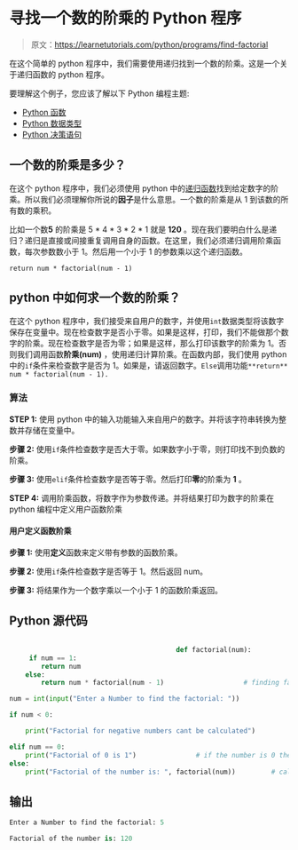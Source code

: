 # 寻找一个数的阶乘的 Python 程序

> 原文：<https://learnetutorials.com/python/programs/find-factorial>

在这个简单的 python 程序中，我们需要使用递归找到一个数的阶乘。这是一个关于递归函数的 python 程序。

要理解这个例子，您应该了解以下 Python 编程主题:

*   [Python 函数](../../python/python-functions-tutorials "Python Functions")
*   [Python 数据类型](../../python/python-datatypes "Datatypes in Python")
*   [Python 决策语句](../../python/decision-making-statements "Python decision making statements")

## 一个数的阶乘是多少？

在这个 python 程序中，我们必须使用 python 中的[递归函数](../../python/python-functions-tutorials "recursion in python")找到给定数字的阶乘。所以我们必须理解你所说的**因子**是什么意思。一个数的阶乘是从 1 到该数的所有数的乘积。

比如一个数**5** 的阶乘是 5 * 4 * 3 * 2 * 1 就是 **120** 。现在我们要明白什么是递归？递归是直接或间接重复调用自身的函数。在这里，我们必须递归调用阶乘函数，每次参数数小于 1。然后用一个小于 1 的参数乘以这个递归函数。

`return num * factorial(num - 1)`

## python 中如何求一个数的阶乘？

在这个 python 程序中，我们接受来自用户的数字，并使用`int`数据类型将该数字保存在变量中。现在检查数字是否小于零。如果是这样，打印，我们不能做那个数字的阶乘。现在检查数字是否为零；如果是这样，那么打印该数字的阶乘为 1。否则我们调用函数**阶乘(num)** ，使用递归计算阶乘。在函数内部，我们使用 python 中的`if`条件来检查数字是否为 1。如果是，请返回数字。`Else`调用功能`**return** num * factorial(num - 1).`

### 算法

**STEP 1:** 使用 python 中的输入功能输入来自用户的数字。并将该字符串转换为整数并存储在变量中。

**步骤 2:** 使用`if`条件检查数字是否大于零。如果数字小于零，则打印找不到负数的阶乘。

**步骤 3:** 使用`elif`条件检查数字是否等于零。然后打印**零**的阶乘为 **1** 。

**STEP 4:** 调用阶乘函数，将数字作为参数传递。并将结果打印为数字的阶乘在 python 编程中定义用户函数阶乘

#### 用户定义函数**阶乘**

**步骤 1:** 使用**定义**函数来定义带有参数的函数阶乘。

**步骤 2:** 使用`if`条件检查数字是否等于 1。然后返回 num。

**步骤 3:** 将结果作为一个数字乘以一个小于 1 的函数阶乘返回。

## Python 源代码

```py

                                          def factorial(num):                         # recursive function that call itself to find the factorial of the number
     if num == 1:
        return num
    else:
        return num * factorial(num - 1)                    # finding factorial by multiplying number with factorial of that number less than one, 

num = int(input("Enter a Number to find the factorial: "))                 # accept a number in python using input function

if num < 0:

    print("Factorial for negative numbers cant be calculated")                    # check the number is negative or not and print cannot find factorial for negative numbers

elif num == 0:
    print("Factorial of 0 is 1")               # if the number is 0 then print factorial of number 0 is 1
else:
    print("Factorial of the number is: ", factorial(num))         # calling the factorial function using number as parameter

```

## 输出

```py
Enter a Number to find the factorial: 5

Factorial of the number is: 120
```